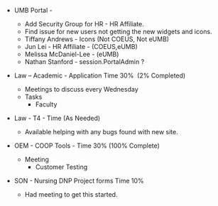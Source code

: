 - UMB Portal - 
    - Add Security Group for HR - HR Affiliate.
    - Find issue for new users not getting the new widgets and icons.
    - Tiffany Andrews - Icons (Not COEUS, Not eUMB)
    - Jun Lei - HR Affiliate - (COEUS,eUMB)
    - Melissa McDaniel-Lee - (eUMB)
    - Nathan Stanford - session.PortalAdmin ?
 

-   Law – Academic - Application Time  30%  (2% Completed)
    -   Meetings to discuss every Wednesday
    -   Tasks 
        -   Faculty 

- Law - T4 - Time (As Needed)
	- Available helping with any bugs found with new site.

-   OEM - COOP Tools - Time 30% (100% Complete)
    -   Meeting  
        -   Customer Testing

-   SON - Nursing DNP Project forms Time 10%
    -   Had meeting to get this started.

